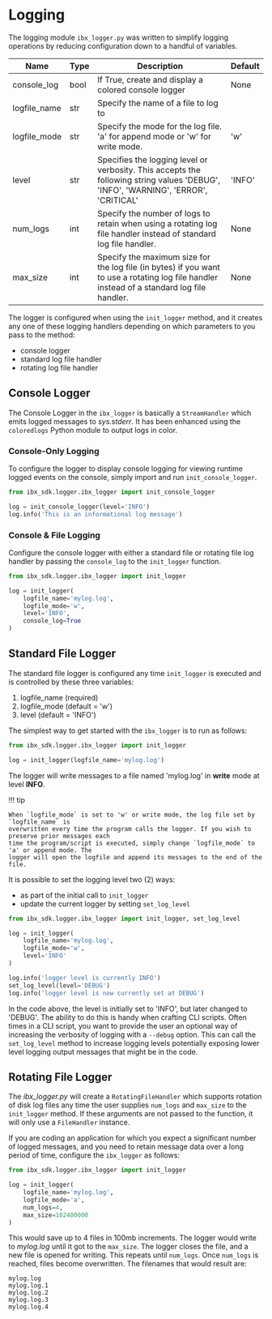 # Logging

The logging module `ibx_logger.py` was written to simplify logging operations by reducing
configuration down to a handful of variables.

| Name         | Type | Description                                                                                                                                 | Default |
|--------------|------|---------------------------------------------------------------------------------------------------------------------------------------------|---------|
| console_log  | bool | If True, create and display a colored console logger                                                                                        | None    |
| logfile_name | str  | Specify the name of a file to log to                                                                                                        |         |
| logfile_mode | str  | Specify the mode for the log file. 'a' for append mode or 'w' for write mode.                                                               | 'w'     |
| level        | str  | Specifies the logging level or verbosity. This accepts the following string values 'DEBUG', 'INFO', 'WARNING', 'ERROR', 'CRITICAL'          | 'INFO'  |
| num_logs     | int  | Specify the number of logs to retain when using a rotating log file handler instead of standard log file handler.                           | None    |
| max_size     | int  | Specify the maximum size for the log file (in bytes) if you want to use a rotating log file handler instead of a standard log file handler. | None    |

The logger is configured when using the `init_logger` method, and it creates any one of these
logging handlers depending on which parameters to you pass to the method:

- console logger
- standard log file handler
- rotating log file handler

## Console Logger

The Console Logger in the `ibx_logger` is basically a `StreamHandler` which emits logged
messages to *sys.stderr*. It has been enhanced using the `coloredlogs` Python module to output
logs in color.

### Console-Only Logging

To configure the logger to display console logging for viewing runtime logged events on the
console, simply import and run `init_console_logger`.

```python
from ibx_sdk.logger.ibx_logger import init_console_logger

log = init_console_logger(level='INFO')
log.info('This is an informational log message')
```

### Console & File Logging

Configure the console logger with either a standard file or rotating file log handler by passing
the `console_log` to the `init_logger` function.

```python
from ibx_sdk.logger.ibx_logger import init_logger

log = init_logger(
    logfile_name='mylog.log',
    logfile_mode='w',
    level='INFO',
    console_log=True
)
```

## Standard File Logger

The standard file logger is configured any time `init_logger` is executed and is controlled by
these three variables:

1. logfile_name (required)
2. logfile_mode (default = 'w')
3. level (default = 'INFO')

The simplest way to get started with the `ibx_logger` is to run as follows:

```python
from ibx_sdk.logger.ibx_logger import init_logger

log = init_logger(logfile_name='mylog.log')
```

The logger will write messages to a file named 'mylog.log' in **write** mode at level **INFO**.

!!! tip

    When `logfile_mode` is set to 'w' or write mode, the log file set by `logfile_name` is 
    overwritten every time the program calls the logger. If you wish to preserve prior messages each
    time the program/script is executed, simply change `logfile_mode` to 'a' or append mode. The 
    logger will open the logfile and append its messages to the end of the file.

It is possible to set the logging level two (2) ways:

- as part of the initial call to `init_logger`
- update the current logger by setting `set_log_level`

```python
from ibx_sdk.logger.ibx_logger import init_logger, set_log_level

log = init_logger(
    logfile_name='mylog.log',
    logfile_mode='w',
    level='INFO'
)

log.info('logger level is currently INFO')
set_log_level(level='DEBUG')
log.info('logger level is now currently set at DEBUG')
```

In the code above, the level is initially set to 'INFO', but later changed to 'DEBUG'. The
ability to do this is handy when crafting CLI scripts. Often times in a CLI script, you want to
provide the user an optional way of increasing the verbosity of logging with a `--debug` option.
This can call the `set_log_level` method to increase logging levels potentially exposing lower
level logging output messages that might be in the code.

## Rotating File Logger

The _ibx_logger.py_ will create a `RotatingFileHandler` which supports rotation of disk log
files any time the user supplies `num_logs` and `max_size` to the `init_logger` method. If these
arguments are not passed to the function, it will only use a `FileHandler` instance.

If you are coding an application for which you expect a significant number of logged messages,
and you need to retain message data over a long period of time, configure the `ibx_logger` as
follows:

```python
from ibx_sdk.logger.ibx_logger import init_logger

log = init_logger(
    logfile_name='mylog.log',
    logfile_mode='a',
    num_logs=4,
    max_size=102400000
)
```

This would save up to 4 files in 100mb increments. The logger would write to *mylog.log* until
it got to the `max_size`. The logger closes the file, and a new file is opened for writing. This
repeats until `num_logs`. Once `num_logs` is reached, files become overwritten. The filenames that
would result are:

```shell
mylog.log
mylog.log.1
mylog.log.2
mylog.log.3
mylog.log.4
```
